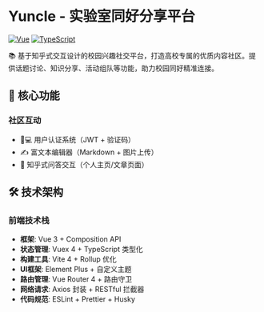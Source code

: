 # Yuncle - 实验室同好分享平台

[![Vue](https://img.shields.io/badge/Vue-3.3.4-brightgreen)](https://vuejs.org/)
[![TypeScript](https://img.shields.io/badge/TypeScript-5.0.0-blue)](https://www.typescriptlang.org/)

📚 基于知乎式交互设计的校园兴趣社交平台，打造高校专属的优质内容社区。提供话题讨论、知识分享、活动组队等功能，助力校园同好精准连接。


## 🎯 核心功能

### 社区互动
- 🧑💻 用户认证系统（JWT + 验证码）
- ✍️ 富文本编辑器（Markdown + 图片上传）
- 💬 知乎式问答交互（个人主页/文章页面）

## 🛠️ 技术架构

### 前端技术栈
- ​**​框架​**​: Vue 3 + Composition API
- ​**​状态管理​**​: Vuex 4 + TypeScript 类型化
- ​**​构建工具​**​: Vite 4 + Rollup 优化
- ​**​UI框架​**​: Element Plus + 自定义主题
- ​**​路由管理​**​: Vue Router 4 + 路由守卫
- ​**​网络请求​**​: Axios 封装 + RESTful 拦截器
- ​**​代码规范​**​: ESLint + Prettier + Husky

